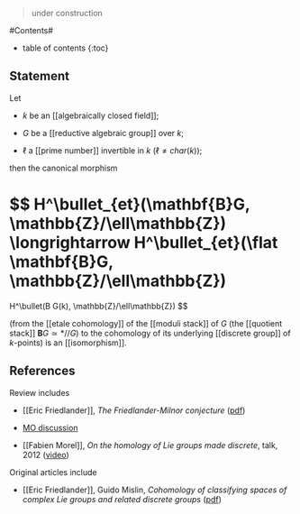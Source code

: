 
> under construction 

#Contents#
* table of contents
{:toc}

## Statement

Let 

* $k$ be an [[algebraically closed field]];

* $G$ be a [[reductive algebraic group]] over $k$;

* $\ell$ a [[prime number]] invertible in $k$ ($\ell \neq char(k)$);

then the canonical morphism

$$
  H^\bullet_{et}(\mathbf{B}G, \mathbb{Z}/\ell\mathbb{Z})
  \longrightarrow
  H^\bullet_{et}(\flat \mathbf{B}G, \mathbb{Z}/\ell\mathbb{Z})
  =
  H^\bullet(B G(k), \mathbb{Z}/\ell\mathbb{Z})
$$

(from the [[etale cohomology]] of the [[moduli stack]] of $G$ (the [[quotient stack]] $\mathbf{B}G \simeq \ast//G$) to the cohomology of its underlying [[discrete group]] of $k$-points) is an [[isomorphism]].



## References
Review includes

* [[Eric Friedlander]], _The Friedlander-Milnor conjecture_ ([pdf](http://retro.seals.ch/cntmng?pid=ensmat-001:2008:54::134))


* [MO discussion](http://mathoverflow.net/q/163250/381)

* [[Fabien Morel]], _On the homology of Lie groups made discrete_, talk, 2012 ([video](http://www.ima.umn.edu/videos/?id=1794))



Original articles include

* [[Eric Friedlander]], Guido Mislin, _Cohomology of classifying spaces of complex Lie groups and related discrete groups_ ([pdf](http://retro.seals.ch/cntmng?pid=comahe-003:1984:59::26))